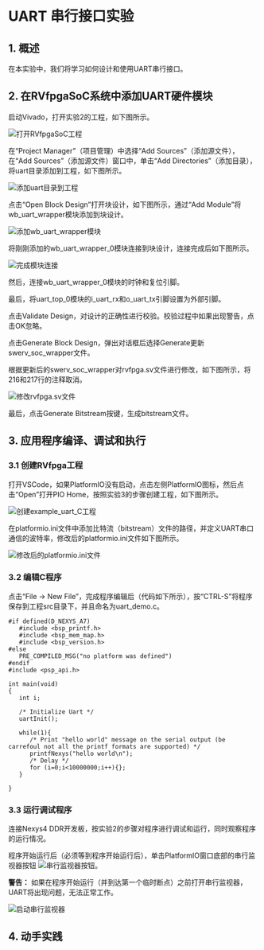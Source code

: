 # UART 串行接口实验

## 1. 概述
在本实验中，我们将学习如何设计和使用UART串行接口。

## 2. 在RVfpgaSoC系统中添加UART硬件模块
启动Vivado，打开实验2的工程，如下图所示。

![打开RVfpgaSoC工程](image_2022010701.png)

在“Project Manager”（项目管理）中选择“Add Sources”（添加源文件），在“Add Sources”（添加源文件）窗口中，单击“Add Directories”（添加目录），将uart目录添加到工程，如下图所示。

![添加uart目录到工程](image_2022010702.png)

点击“Open Block Design”打开块设计，如下图所示，通过“Add Module”将wb_uart_wrapper模块添加到块设计。

![添加wb_uart_wrapper模块](image_2022010703.png)

将刚刚添加的wb_uart_wrapper_0模块连接到块设计，连接完成后如下图所示。

![完成模块连接](image_2022010704.png)

然后，连接wb_uart_wrapper_0模块的时钟和复位引脚。

最后，将uart_top_0模块的i_uart_rx和o_uart_tx引脚设置为外部引脚。

点击Validate Design，对设计的正确性进行校验。校验过程中如果出现警告，点击OK忽略。

点击Generate Block Design，弹出对话框后选择Generate更新swerv_soc_wrapper文件。

根据更新后的swerv_soc_wrapper对rvfpga.sv文件进行修改，如下图所示，将216和217行的注释取消。

![修改rvfpga.sv文件](image_2022010705.png)

最后，点击Generate Bitstream按键，生成bitstream文件。

## 3. 应用程序编译、调试和执行
### 3.1 创建RVfpga工程
打开VSCode，如果PlatformIO没有启动，点击左侧PlatformIO图标，然后点击“Open”打开PIO Home，按照实验3的步骤创建工程，如下图所示。

![创建example_uart_C工程](image_2022010706.png)

在platformio.ini文件中添加比特流（bitstream）文件的路径，并定义UART串口通信的波特率，修改后的platformio.ini文件如下图所示。

![修改后的platformio.ini文件](image_2022010707.png)

### 3.2 编辑C程序
点击“File → New File”，完成程序编辑后（代码如下所示），按“CTRL-S”将程序保存到工程src目录下，并且命名为uart_demo.c。

```
#if defined(D_NEXYS_A7)
   #include <bsp_printf.h>
   #include <bsp_mem_map.h>
   #include <bsp_version.h>
#else
   PRE_COMPILED_MSG("no platform was defined")
#endif
#include <psp_api.h>

int main(void)
{
   int i;

   /* Initialize Uart */
   uartInit();

   while(1){
      /* Print "hello world" message on the serial output (be carrefoul not all the printf formats are supported) */
      printfNexys("hello world\n");
      /* Delay */
      for (i=0;i<10000000;i++){};
   }

}
```

### 3.3 运行调试程序
连接Nexys4 DDR开发板，按实验2的步骤对程序进行调试和运行，同时观察程序的运行情况。

程序开始运行后（必须等到程序开始运行后），单击PlatformIO窗口底部的串行监视器按钮 ![串行监视器按钮](image_2022010708.png)。

 **警告：** 如果在程序开始运行（并到达第一个临时断点）之前打开串行监视器，UART将出现问题，无法正常工作。

![启动串行监视器](image_2022010709.png)

## 4. 动手实践







